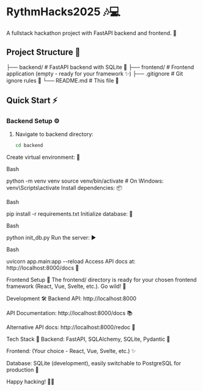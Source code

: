 # RythmHacks2025 🎶💻

A fullstack hackathon project with FastAPI backend and frontend. 🚀

## Project Structure 📁

├── backend/ # FastAPI backend with SQLite 🐍 ├── frontend/ # Frontend application (empty - ready for your framework ✨) ├── .gitignore # Git ignore rules 🚫 └── README.md # This file 📄


## Quick Start ⚡

### Backend Setup ⚙️

1. Navigate to backend directory:
   ```bash
   cd backend
Create virtual environment: 🌳

Bash

python -m venv venv
source venv/bin/activate  # On Windows: venv\Scripts\activate
Install dependencies: 📦

Bash

pip install -r requirements.txt
Initialize database: 💾

Bash

python init_db.py
Run the server: ▶️

Bash

uvicorn app.main:app --reload
Access API docs at: http://localhost:8000/docs 📖

Frontend Setup 🎨
The frontend/ directory is ready for your chosen frontend framework (React, Vue, Svelte, etc.). Go wild! 🎉

Development 🛠️
Backend API: http://localhost:8000

API Documentation: http://localhost:8000/docs 📚

Alternative API docs: http://localhost:8000/redoc 📑

Tech Stack 🧱
Backend: FastAPI, SQLAlchemy, SQLite, Pydantic 🐍

Frontend: (Your choice - React, Vue, Svelte, etc.) ✨

Database: SQLite (development), easily switchable to PostgreSQL for production 🐘

Happy hacking! 🥳🚀
